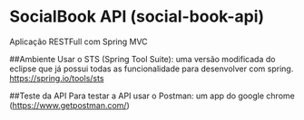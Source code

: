 # SocialBook API (social-book-api)
Aplicação RESTFull com Spring MVC


##Ambiente
Usar o STS (Spring Tool Suite): uma versão modificada do eclipse que já possui todas as funcionalidade para desenvolver com spring.
https://spring.io/tools/sts

##Teste da API
Para testar a API usar o Postman: um app do google chrome (https://www.getpostman.com/)
